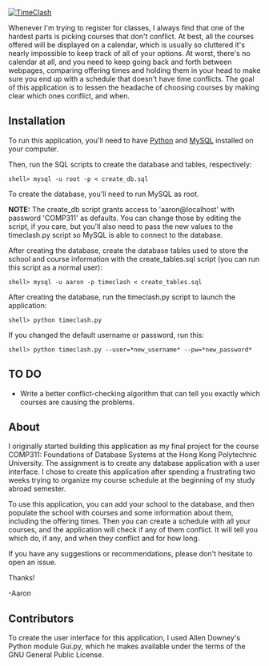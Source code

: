 [![TimeClash](http://dl.dropbox.com/u/2087618/Banners/timeclash.jpg)](http://db.tt/lov8S6kS)

Whenever I'm trying to register for classes, I always find that one of
the hardest parts is picking courses that don't conflict.  At best,
all the courses offered will be displayed on a calendar, which is
usually so cluttered it's nearly impossible to keep track of all of
your options.  At worst, there's no calendar at all, and you need to
keep going back and forth between webpages, comparing offering times
and holding them in your head to make sure you end up with a schedule
that doesn't have time conflicts.  The goal of this application is to
lessen the headache of choosing courses by making clear which ones
conflict, and when.

## Installation

To run this application, you'll need to have
[Python](http://python.org/download/) and
[MySQL](http://www.mysql.com/downloads/) installed on your computer.

Then, run the SQL scripts to create the database and tables,
respectively:

	shell> mysql -u root -p < create_db.sql

To create the database, you'll need to run MySQL as root.  

**NOTE:** The create_db script grants access to 'aaron@localhost' with
password 'COMP311' as defaults.  You can change those by editing the
script, if you care, but you'll also need to pass the new values to
the timeclash.py script so MySQL is able to connect to the database.

After creating the database, create the database tables used to store
the school and course information with the create_tables.sql script
(you can run this script as a normal user):

	shell> mysql -u aaron -p timeclash < create_tables.sql

After creating the database, run the timeclash.py script to launch the
application:

	shell> python timeclash.py
	
If you changed the default username or password, run this:
	
	shell> python timeclash.py --user=*new_username* --pw=*new_password*

## TO DO

* Write a better conflict-checking algorithm that can tell you exactly
  which courses are causing the problems.

## About

I originally started building this application as my final project for
the course COMP311: Foundations of Database Systems at the Hong Kong
Polytechnic University.  The assignment is to create any database
application with a user interface.  I chose to create this application
after spending a frustrating two weeks trying to organize my course
schedule at the beginning of my study abroad semester.

To use this application, you can add your school to the database, and
then populate the school with courses and some information about them,
including the offering times.  Then you can create a schedule with all
your courses, and the application will check if any of them
conflict. It will tell you which do, if any, and when they conflict
and for how long.

If you have any suggestions or recommendations, please don't hesitate
to open an issue.

Thanks!

-Aaron

## Contributors

To create the user interface for this application, I used Allen
Downey's Python module Gui.py, which he makes available under the
terms of the GNU General Public License.
